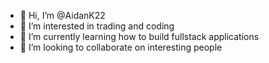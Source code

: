 - 👋 Hi, I’m @AidanK22
- 👀 I’m interested in trading and coding
- 🌱 I’m currently learning how to build fullstack applications
- 💞️ I’m looking to collaborate on interesting people


<!---
AidanK22/AidanK22 is a ✨ special ✨ repository because its `README.md` (this file) appears on your GitHub profile.
You can click the Preview link to take a look at your changes.
--->
